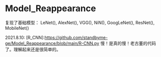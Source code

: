 # Model_Reappearance
复现了基础模型：
  LeNet(), AlexNet(), VGG(), NiN(), GoogLeNet(), ResNet(), MobileNet() 
 
2021.8.10:
      [R_CNN]:https://github.com/standbyme-ge/Model_Reappearance/blob/main/R-CNN.py
      慢！是真的慢！老古董的代码了。理解起来还是很简单的。
